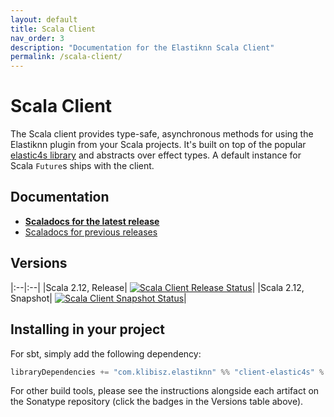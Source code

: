 ```yaml
---
layout: default
title: Scala Client
nav_order: 3
description: "Documentation for the Elastiknn Scala Client"
permalink: /scala-client/
---
```


# Scala Client

The Scala client provides type-safe, asynchronous methods for using the Elastiknn plugin from your Scala projects.
It's built on top of the popular [elastic4s library](https://github.com/sksamuel/elastic4s) and abstracts over effect types.
A default instance for Scala `Future`s ships with the client.

## Documentation

- **<a href="/docs/scaladoc/com/klibisz/elastiknn/client/" target="_blank">Scaladocs for the latest release</a>**
- <a href="http://archive.elastiknn.klibisz.com" target="_blank">Scaladocs for previous releases</a>

## Versions

|:--|:--|
|Scala 2.12, Release| [![Scala Client Release Status][Badge-Scala-Release]][Link-Scala-Release]|
|Scala 2.12, Snapshot| [![Scala Client Snapshot Status][Badge-Scala-Snapshot]][Link-Scala-Snapshot]|

[Link-Scala-Release]: https://search.maven.org/search?q=g:com.klibisz.elastiknn
[Link-Scala-Snapshot]: https://oss.sonatype.org/#nexus-search;quick~com.klibisz.elastiknn

[Badge-Scala-Release]: https://img.shields.io/nexus/r/com.klibisz.elastiknn/client-elastic4s_2.12?server=https%3A%2F%2Foss.sonatype.org&style=flat-square
[Badge-Scala-Snapshot]: https://img.shields.io/nexus/s/com.klibisz.elastiknn/client-elastic4s_2.12?server=https%3A%2F%2Foss.sonatype.org&style=flat-square

## Installing in your project

For sbt, simply add the following dependency:

```scala
libraryDependencies += "com.klibisz.elastiknn" %% "client-elastic4s" % <version above>
```

For other build tools, please see the instructions alongside each artifact on the Sonatype repository (click the badges in the Versions table above).





